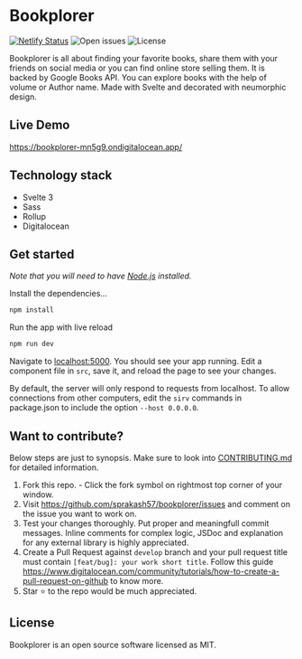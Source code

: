 # Bookplorer

[![Netlify Status](https://api.netlify.com/api/v1/badges/4aad262b-153c-4650-85c7-7cc65af3fcfb/deploy-status)](https://app.netlify.com/sites/jolly-jennings-130ccf/deploys)
![Open issues](https://img.shields.io/github/issues-raw/sprakash57/bookplorer?color=tomato)
![License](https://img.shields.io/github/license/sprakash57/bookplorer)

Bookplorer is all about finding your favorite books, share them with your friends on social media or you can find online store selling them. It is backed by Google Books API. You can explore books with the help of volume or Author name. Made with Svelte and decorated with neumorphic design.

## Live Demo

https://bookplorer-mn5g9.ondigitalocean.app/

## Technology stack

- Svelte 3
- Sass
- Rollup
- Digitalocean

## Get started

*Note that you will need to have [Node.js](https://nodejs.org) installed.*

Install the dependencies...

```bash
npm install
```

Run the app with live reload

```bash
npm run dev
```

Navigate to [localhost:5000](http://localhost:5000). You should see your app running. Edit a component file in `src`, save it, and reload the page to see your changes.

By default, the server will only respond to requests from localhost. To allow connections from other computers, edit the `sirv` commands in package.json to include the option `--host 0.0.0.0`.

## Want to contribute?

Below steps are just to synopsis. Make sure to look into [CONTRIBUTING.md](https://github.com/sprakash57/Bookplorer/blob/master/CONTRIBUTING.md) for detailed information.

1. Fork this repo. - Click the fork symbol on rightmost top corner of your window.
2. Visit https://github.com/sprakash57/bookplorer/issues and comment on the issue you want to work on.
3. Test your changes thoroughly. Put proper and meaningfull commit messages. Inline comments for complex logic, JSDoc and explanation for any external library is highly appreciated.
4. Create a Pull Request against `develop` branch and your pull request title must contain `[feat/bug]: your work short title`. Follow this guide https://www.digitalocean.com/community/tutorials/how-to-create-a-pull-request-on-github to know more.
5. Star ⭐ to the repo would be much appreciated.


## License

Bookplorer is an open source software licensed as MIT.